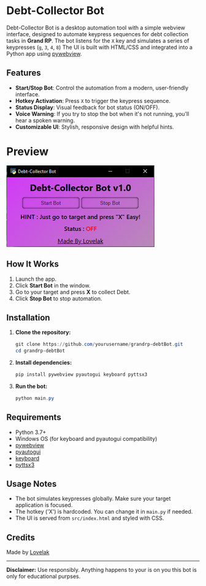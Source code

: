 # Debt-Collector Bot

Debt-Collector Bot is a desktop automation tool with a simple webview interface, designed to automate keypress sequences for debt collection tasks in **Grand RP**. The bot listens for the `X` key and simulates a series of keypresses (`g`, `3`, `4`, `8`) The UI is built with HTML/CSS and integrated into a Python app using [pywebview](https://pywebview.flowrl.com/).

## Features

- **Start/Stop Bot**: Control the automation from a modern, user-friendly interface.
- **Hotkey Activation**: Press `X` to trigger the keypress sequence.
- **Status Display**: Visual feedback for bot status (ON/OFF).
- **Voice Warning**: If you try to stop the bot when it's not running, you'll hear a spoken warning.
- **Customizable UI**: Stylish, responsive design with helpful hints.

# Preview

![image](src/preview.png)
## How It Works

1. Launch the app.
2. Click **Start Bot** in the window.
3. Go to your target  and press **X** to collect Debt.
4. Click **Stop Bot** to stop automation.

## Installation

1. **Clone the repository:**
	```powershell
	git clone https://github.com/yourusername/grandrp-debtBot.git
	cd grandrp-debtBot
	```
2. **Install dependencies:**
	```powershell
	pip install pywebview pyautogui keyboard pyttsx3
	```
3. **Run the bot:**
	```powershell
	python main.py
	```

## Requirements

- Python 3.7+
- Windows OS (for keyboard and pyautogui compatibility)
- [pywebview](https://pywebview.flowrl.com/)
- [pyautogui](https://pyautogui.readthedocs.io/en/latest/)
- [keyboard](https://github.com/boppreh/keyboard)
- [pyttsx3](https://pyttsx3.readthedocs.io/en/latest/)

## Usage Notes

- The bot simulates keypresses globally. Make sure your target application is focused.
- The hotkey ('X') is hardcoded. You can change it in `main.py` if needed.
- The UI is served from `src/index.html` and styled with CSS.

## Credits

Made by [Lovelak](https://lovelak.rf.gd)

---
**Disclaimer:** Use responsibly. Anything happens to your is on you this bot is only for educational purpses.

